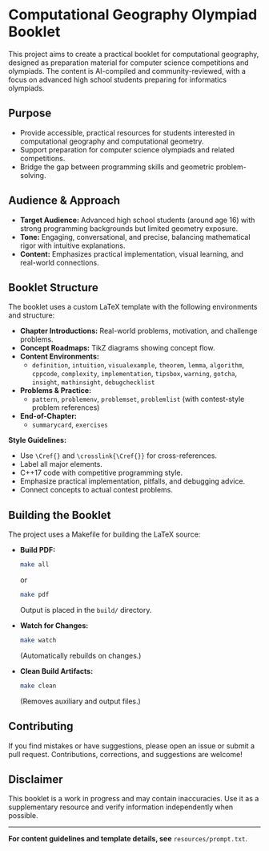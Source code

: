 # Computational Geography Olympiad Booklet

This project aims to create a practical booklet for computational geography, designed as preparation material for computer science competitions and olympiads. The content is AI-compiled and community-reviewed, with a focus on advanced high school students preparing for informatics olympiads.

## Purpose

- Provide accessible, practical resources for students interested in computational geography and computational geometry.
- Support preparation for computer science olympiads and related competitions.
- Bridge the gap between programming skills and geometric problem-solving.

## Audience & Approach

- **Target Audience:** Advanced high school students (around age 16) with strong programming backgrounds but limited geometry exposure.
- **Tone:** Engaging, conversational, and precise, balancing mathematical rigor with intuitive explanations.
- **Content:** Emphasizes practical implementation, visual learning, and real-world connections.

## Booklet Structure

The booklet uses a custom LaTeX template with the following environments and structure:

- **Chapter Introductions:** Real-world problems, motivation, and challenge problems.
- **Concept Roadmaps:** TikZ diagrams showing concept flow.
- **Content Environments:**  
  - `definition`, `intuition`, `visualexample`, `theorem`, `lemma`, `algorithm`, `cppcode`, `complexity`, `implementation`, `tipsbox`, `warning`, `gotcha`, `insight`, `mathinsight`, `debugchecklist`
- **Problems & Practice:**  
  - `pattern`, `problemenv`, `problemset`, `problemlist` (with contest-style problem references)
- **End-of-Chapter:**  
  - `summarycard`, `exercises`

**Style Guidelines:**

- Use `\Cref{}` and `\crosslink{\Cref{}}` for cross-references.
- Label all major elements.
- C++17 code with competitive programming style.
- Emphasize practical implementation, pitfalls, and debugging advice.
- Connect concepts to actual contest problems.

## Building the Booklet

The project uses a Makefile for building the LaTeX source:

- **Build PDF:**  
  ```sh
  make all
  ```
  or
  ```sh
  make pdf
  ```
  Output is placed in the `build/` directory.

- **Watch for Changes:**  
  ```sh
  make watch
  ```
  (Automatically rebuilds on changes.)

- **Clean Build Artifacts:**  
  ```sh
  make clean
  ```
  (Removes auxiliary and output files.)

## Contributing

If you find mistakes or have suggestions, please open an issue or submit a pull request. Contributions, corrections, and suggestions are welcome!

## Disclaimer

This booklet is a work in progress and may contain inaccuracies. Use it as a supplementary resource and verify information independently when possible.

---

**For content guidelines and template details, see** `resources/prompt.txt`.
